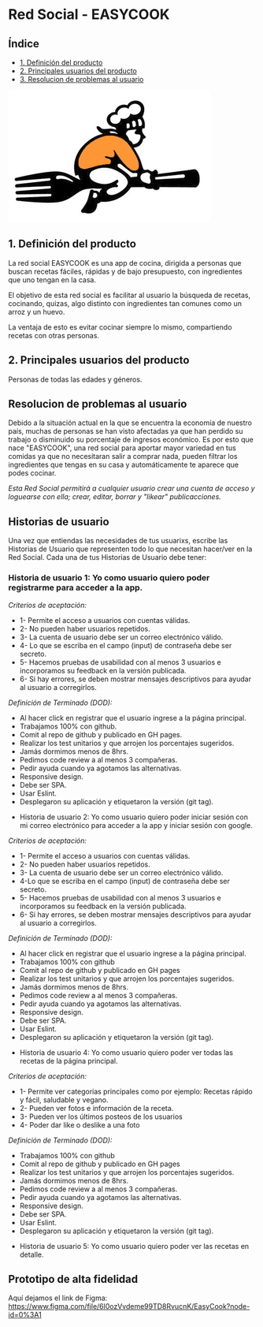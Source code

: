 # Red Social - EASYCOOK

## Índice

* [1. Definición del producto](#1-Definición-del-producto)
* [2. Principales usuarios del producto](#2-Principales-usuarios-del-producto)
* [3. Resolucion de problemas al usuario](#3-Resolucion-de-problemas-al-usuario)


![LOGO](https://raw.githubusercontent.com/PamelaBarboza/SCL014-social-network/master/src/img/iconos/LOGO.jpg)

## 1. Definición del producto

La red social EASYCOOK es una app de cocina, dirigida a personas que buscan recetas fáciles, rápidas y de bajo presupuesto, con ingredientes que uno tengan en la casa.

El objetivo de esta red social es facilitar al usuario la búsqueda de recetas, cocinando, quizas, algo distinto con ingredientes tan comunes como un arroz y un huevo.

La ventaja de esto es evitar cocinar siempre lo mismo, compartiendo recetas con otras personas.

## 2. Principales usuarios del producto

Personas de todas las edades y géneros.

## Resolucion de problemas al usuario

Debido a la situación actual en la que se encuentra la economía de nuestro país, muchas de personas se han visto afectadas ya que han perdido su trabajo o disminuido su porcentaje de ingresos económico. Es por esto que nace "EASYCOOK", una red social para aportar mayor variedad en tus comidas ya que no necesitaran salir a comprar nada, pueden filtrar los ingredientes que tengas en su casa y automáticamente te aparece que podes cocinar.

_Esta Red Social permitirá a cualquier usuario crear una cuenta de acceso y loguearse con ella; crear, editar, borrar y "likear" publicacciones._

## Historias de usuario

Una vez que entiendas las necesidades de tus usuarixs, escribe las Historias de Usuario que representen todo lo que necesitan hacer/ver en la Red Social. Cada una de tus Historias de Usuario debe tener:

### Historia de usuario 1: Yo como usuario quiero poder registrarme para acceder a la app.

_Criterios de aceptación:_
* 1- Permite el acceso a usuarios con cuentas válidas.
* 2- No pueden haber usuarios repetidos.
* 3- La cuenta de usuario debe ser un correo electrónico válido.
* 4- Lo que se escriba en el campo (input) de contraseña debe ser secreto.
* 5- Hacemos pruebas de usabilidad con al menos 3 usuarios e incorporamos su feedback en la versión publicada.
* 6- Si hay errores, se deben mostrar mensajes descriptivos para ayudar al usuario a corregirlos.

_Definición de Terminado (DOD):_
- Al hacer click en registrar que el usuario ingrese a la página principal.
- Trabajamos 100% con github.
- Comit al repo de github y publicado en GH pages.
- Realizar los test unitarios y que arrojen los porcentajes sugeridos.
- Jamás dormimos menos de 8hrs.
- Pedimos code review a al menos 3 compañeras.
- Pedir ayuda cuando ya agotamos las alternativas.
- Responsive design.
- Debe ser SPA.
- Usar Eslint.
- Desplegaron su aplicación y etiquetaron la versión (git tag).

* Historia de usuario 2: Yo como usuario quiero poder iniciar sesión con mi correo electrónico para acceder a la app y iniciar sesión con google.

_Criterios de aceptación:_
* 1- Permite el acceso a usuarios con cuentas válidas.
* 2- No pueden haber usuarios repetidos.
* 3- La cuenta de usuario debe ser un correo electrónico válido.
* 4-Lo que se escriba en el campo (input) de contraseña debe ser secreto.
* 5- Hacemos pruebas de usabilidad con al menos 3 usuarios e incorporamos su feedback en la versión publicada.
* 6- Si hay errores, se deben mostrar mensajes descriptivos para ayudar al usuario a corregirlos.

_Definición de Terminado (DOD):_
- Al hacer click en registrar que el usuario ingrese a la página principal.
- Trabajamos 100% con github
- Comit al repo de github y publicado en GH pages
- Realizar los test unitarios y que arrojen los porcentajes sugeridos.
- Jamás dormimos menos de 8hrs.
- Pedimos code review a al menos 3 compañeras.
- Pedir ayuda cuando ya agotamos las alternativas.
- Responsive design.
- Debe ser SPA.
- Usar Eslint.
- Desplegaron su aplicación y etiquetaron la versión (git tag).

* Historia de usuario 4: Yo como usuario quiero poder ver todas las recetas de la página principal.

_Criterios de aceptación:_
* 1- Permite ver categorias principales como por ejemplo: Recetas rápido y fácil, saludable y vegano.
* 2- Pueden ver fotos e información de la receta.
* 3- Pueden ver los últimos posteos de los usuarios
* 4- Poder dar like o deslike a una foto

_Definición de Terminado (DOD):_
- Trabajamos 100% con github
- Comit al repo de github y publicado en GH pages
- Realizar los test unitarios y que arrojen los porcentajes sugeridos.
- Jamás dormimos menos de 8hrs.
- Pedimos code review a al menos 3 compañeras.
- Pedir ayuda cuando ya agotamos las alternativas.
- Responsive design.
- Debe ser SPA.
- Usar Eslint.
- Desplegaron su aplicación y etiquetaron la versión (git tag).

* Historia de usuario 5: Yo como usuario quiero poder ver las recetas en detalle.

## Prototipo de alta fidelidad

Aquí dejamos el link de Figma:
https://www.figma.com/file/6l0ozVvdeme99TD8RvucnK/EasyCook?node-id=0%3A1
